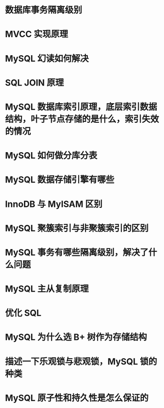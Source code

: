 # 数据库事务隔离级别



# MVCC 实现原理

# MySQL 幻读如何解决

# SQL JOIN 原理

# MySQL 数据库索引原理，底层索引数据结构，叶子节点存储的是什么，索引失效的情况

# MySQL 如何做分库分表

# MySQL 数据存储引擎有哪些

# InnoDB 与 MyISAM 区别

# MySQL 聚簇索引与非聚簇索引的区别

# MySQL 事务有哪些隔离级别，解决了什么问题

# MySQL 主从复制原理

# 优化 SQL

# MySQL 为什么选 B+ 树作为存储结构

# 描述一下乐观锁与悲观锁，MySQL 锁的种类

# MySQL 原子性和持久性是怎么保证的



